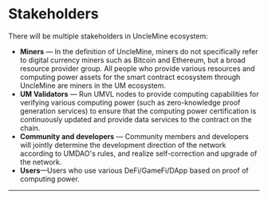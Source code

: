 # Stakeholders

There will be multiple stakeholders in UncleMine ecosystem:

* **Miners** — In the definition of UncleMine, miners do not specifically refer to digital currency miners such as Bitcoin and Ethereum, but a broad resource provider group. All people who provide various resources and computing power assets for the smart contract ecosystem through UncleMine are miners in the UM ecosystem.
* **UM Validators** — Run UMVL nodes to provide computing capabilities for verifying various computing power (such as zero-knowledge proof generation services) to ensure that the computing power certification is continuously updated and provide data services to the contract on the chain.
* **Community and developers** — Community members and developers will jointly determine the development direction of the network according to UMDAO's rules, and realize self-correction and upgrade of the network.
* **Users**—Users who use various DeFi/GameFi/DApp based on proof of computing power.

***
